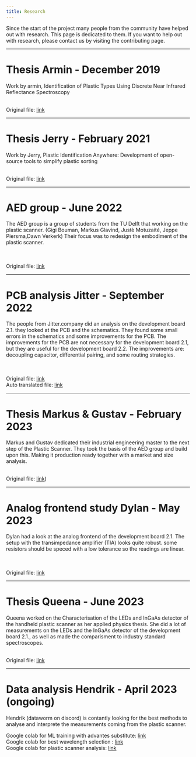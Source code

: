 ```yaml
---
title: Research
---
```

Since the start of the project many people from the community have helped out with research. This page is dedicated to them. If you want to help out with research, please contact us by visiting the contributing page.

---
# Thesis Armin - December 2019 
Work by armin, Identification of Plastic Types Using Discrete Near Infrared Reflectance Spectroscopy
<br></br>

Original file: [link](https://www.researchgate.net/publication/337868860_Identification_of_Plastic_Types_Using_Discrete_Near_Infrared_Reflectance_Spectroscopy)

---
# Thesis Jerry - February 2021
Work by Jerry, Plastic Identification Anywhere: Development of open-source tools to simplify plastic sorting
<br></br>

Original file: [link](https://repository.tudelft.nl/islandora/object/uuid:1fa997b7-c286-4cf3-b3cc-4cfca7cf58f2/datastream/OBJ/download)

---
# AED group - June 2022
The AED group is a group of students from the TU Delft that working on the plastic scanner. (Gigi Bouman, Markus Glavind, Justè Motuzaité, Jeppe Piersma,Dawn Verkerk) 
Their focus was to redesign the embodiment of the plastic scanner.  
<br></br>  

Original file: [link](PED_Finalreport_Group04_PlasticScanner_V2.pdf)

---
# PCB analysis Jitter - September 2022
The people from Jitter.company did an analysis on the development board 2.1. they looked at the PCB and the schematics. They found some small errors in the schematics and some improvements for the PCB. The improvements for the PCB are not necessary for the development board 2.1, but they are useful for the development board 2.2. The improvements are: decoupling capacitor, differential pairing, and some routing strategies.  
<br></br>

Original file: [link](files/plasticscanner-review.pdf)  
Auto translated file: [link](files/plasticscanner-review-auto-translated.pdf)

---
# Thesis Markus & Gustav - February 2023
Markus and Gustav dedicated their industrial engineering master to the next step of the Plastic Scanner. They took the basis of the AED group and build upon this. Making it production ready together with a market and size analysis.
<br></br>

Original file: [link](files/PlasticScanner_Master_Thesis_Markus_Gustav.pdf))    

---
# Analog frontend study Dylan - May 2023
Dylan had a look at the analog frontend of the development board 2.1. The setup with the transimpedance amplifier (TIA) looks quite robust. some resistors should be speced with a low tolerance so the readings are linear.  
<br></br>

Original file: [link](files/DB2.1_Systemstudy_analog_frontend.pdf)

---
# Thesis Queena - June 2023
Queena worked on the Characterisation of the LEDs and InGaAs detector of the handheld plastic scanner as her applied physics thesis. She did a lot of measurements on the LEDs and the InGaAs detector of the development board 2.1., as well as made the comparisment to industry standard spectroscopes.
<br></br>

Original file: [link](files/ScriptieC3.0_PlasticScanner_QRijke.pdf)

---
# Data analysis Hendrik - April 2023 (ongoing)
Hendrik (dataworm on discord) is contantly looking for the best methods to analyse and interprete the measurements coming from the plastic scanner.

Google colab for ML training with advantes substitute: [link](https://colab.research.google.com/drive/1nhSOmTdFMlqDYK9hMbtZj2nbYkWXorif?usp=sharing)  
Google colab for best wavelength selection : [link](https://colab.research.google.com/drive/1xZSM_2ut44RCoD1qtP2Xi6y42ZRtqJ7u?usp=sharing)  
Google colab for plastic scanner analysis: [link](https://colab.research.google.com/drive/1xUcgG1Mu5GCpjdCR9YXTj-8viXCRnd2c?usp=sharing)  